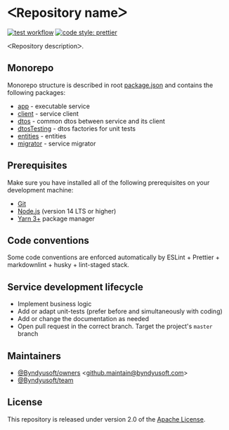 # ᐸRepository nameᐳ

[![test workflow](https://github.com/Byndyusoft/nest-template/actions/workflows/test.yaml/badge.svg?branch=master)](https://github.com/Byndyusoft/nest-template/actions/workflows/test.yaml)
[![code style: prettier](https://img.shields.io/badge/code_style-prettier-ff69b4.svg)](https://github.com/prettier/prettier)

ᐸRepository descriptionᐳ.

## Monorepo

Monorepo structure is described in root [package.json](./package.json) and contains the following packages:

- [app](./packages/app) - executable service
- [client](./packages/client) - service client
- [dtos](./packages/dtos) - common dtos between service and its client
- [dtosTesting](./packages/dtosTesting) - dtos factories for unit tests
- [entities](./packages/dtosTesting) - entities
- [migrator](./packages/migrator) - service migrator

## Prerequisites

Make sure you have installed all of the following prerequisites on your development machine:

- [Git](https://git-scm.com)
- [Node.js](https://nodejs.org) (version 14 LTS or higher)
- [Yarn 3+](https://yarnpkg.com) package manager

## Code conventions

Some code conventions are enforced automatically by ESLint + Prettier + markdownlint + husky + lint-staged stack.

## Service development lifecycle

- Implement business logic
- Add or adapt unit-tests (prefer before and simultaneously with coding)
- Add or change the documentation as needed
- Open pull request in the correct branch. Target the project's `master` branch

## Maintainers

- [@Byndyusoft/owners](https://github.com/orgs/Byndyusoft/teams/owners) <<github.maintain@byndyusoft.com>>
- [@Byndyusoft/team](https://github.com/orgs/Byndyusoft/teams/team)

## License

This repository is released under version 2.0 of the
[Apache License](https://www.apache.org/licenses/LICENSE-2.0).
